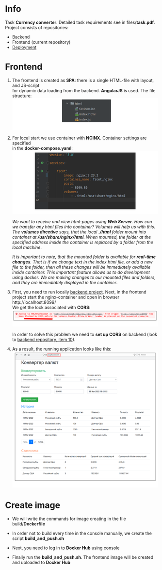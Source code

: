 # Info

Task **Currency converter**. Detailed task requirements see in files/**task.pdf**.  
Project consists of repositories:  
- [Backend](https://github.com/aleksey-nsk/currency_converter_backend)
- Frontend (current repository)
- [Deployment](https://github.com/aleksey-nsk/currency_converter_deployment)

# Frontend

1. The frontend is created as **SPA**: there is a single HTML-file with layout, and JS-script  
   for dynamic data loading from the backend. **AngularJS** is used. The file structure:  
   ![](https://github.com/aleksey-nsk/currency_converter_frontend/blob/master/screenshots/01_1_structure.png)  
   
2. For local start we use container with **NGINX**. Container settings are specified  
   in the **docker-compose.yaml**:  
   ![](https://github.com/aleksey-nsk/currency_converter_frontend/blob/master/screenshots/02_1_docker.png)  

   _We want to receive and view html-pages using **Web Server**. How can we transfer any
   html files into container? Volumes will help us with this. The **volumes directive** says, that
   the local **./html** folder mount into container at **/usr/share/nginx/html**. When mounted, the folder
   at the specified address inside the container is replaced by a folder from the local machine_.

   _It is important to note, that the mounted folder is available for **real-time changes**. That is if we
   change text in the index.html file, or add a new file to the folder, then all these changes will be
   immediately available inside container. This important feature allows us to do development using docker.
   We are making changes to our mounted files and folders, and they are immediately displayed in the container_.
   
3. First, you need to run locally [backend project](https://github.com/aleksey-nsk/currency_converter_backend).
   Next, in the frontend project start the nginx-container and open in browser http://localhost:8099/    
   We get the lock associated with **CORS**:    
   ![](https://github.com/aleksey-nsk/currency_converter_frontend/blob/master/screenshots/03_1_cors_error.png)    
   
   In order to solve this problem we need to **set up CORS** on backend
   (look to [backend repository, item 10](https://github.com/aleksey-nsk/currency_converter_backend)).
   
4. As a result, the running application looks like this:    
   ![](https://github.com/aleksey-nsk/currency_converter_frontend/blob/master/screenshots/04_1_app_run.png)  
   
# Create image

- We will write the commands for image creating in the file build/**Dockerfile**

- In order not to build every time in the console manually, we create the script **build_and_push.sh**

- Next, you need to log in to **Docker Hub** using console

- Finally run the **build_and_push.sh**. The frontend image will be created and uploaded to **Docker Hub**
